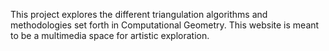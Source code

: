 This project explores the different triangulation algorithms and methodologies set forth in Computational Geometry. This website is meant to be a multimedia space for artistic exploration.
